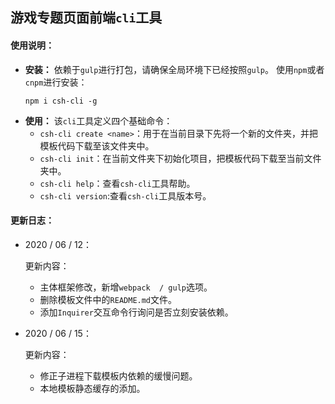 ## 游戏专题页面前端`cli`工具
#### 使用说明：
- **安装：**
    依赖于`gulp`进行打包，请确保全局环境下已经按照`gulp`。
    使用`npm`或者`cnpm`进行安装：
    ```git
    npm i csh-cli -g
    ```
- **使用：**
    该`cli`工具定义四个基础命令：
    - `csh-cli create <name>`：用于在当前目录下先将一个新的文件夹，并把模板代码下载至该文件夹中。
    - `csh-cli init`：在当前文件夹下初始化项目，把模板代码下载至当前文件夹中。
    - `csh-cli help`：查看`csh-cli`工具帮助。
    - `csh-cli version`:查看`csh-cli`工具版本号。
#### 更新日志：

- 2020 / 06 / 12：

  更新内容：

  - 主体框架修改，新增`webpack  / gulp`选项。
  - 删除模板文件中的`README.md`文件。
  - 添加`Inquirer`交互命令行询问是否立刻安装依赖。
  
- 2020  / 06 / 15：

  更新内容：

  - 修正子进程下载模板内依赖的缓慢问题。
  - 本地模板静态缓存的添加。

